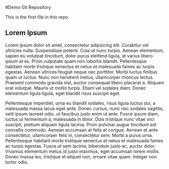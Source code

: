 #Demo Git Repository

This is the first file in this repo.

## Lorem Ipsum

Lorem ipsum dolor sit amet, consectetur adipiscing elit. Curabitur vel ultricies nulla. Suspendisse potenti. Cras ut nunc turpis. Aenean elementum, sapien eu volutpat tincidunt, dolor purus eleifend ligula, at varius libero ipsum at ex. Proin vulputate quam non lobortis blandit. Pellentesque habitant morbi tristique senectus et netus et malesuada fames ac turpis egestas. Aenean ultrices feugiat neque nec porttitor. Morbi luctus finibus quam ut luctus. Nunc non hendrerit metus, ullamcorper rhoncus lectus. Praesent commodo gravida nisl, auctor consequat libero placerat a. Aliquam erat volutpat. Mauris ut mollis turpis. Etiam vel sodales diam. Donec elementum ligula ligula, eget blandit risus suscipit eget.

Pellentesque imperdiet, urna eu blandit sodales, risus ligula luctus dui, a malesuada massa lacus eget ante. Donec cursus, nunc nec sodales sagittis, velit ipsum laoreet odio, ut faucibus justo enim ut ante. Fusce ipsum diam, luctus ut fermentum a, malesuada in dolor. Duis tristique nunc vitae orci suscipit, pretium aliquam ligula lacinia. Proin pulvinar augue tincidunt est convallis commodo. Aenean accumsan at felis at congue. Aenean et ante consectetur, ullamcorper felis in, consectetur sem. Morbi a purus urna. Pellentesque habitant morbi tristique senectus et netus et malesuada fames ac turpis egestas. Fusce ut sem lacinia, bibendum justo ac, auctor dolor. Vivamus elementum metus id justo maximus, eget accumsan lorem mollis. Donec massa leo, tristique et aliquet non, ornare vitae quam. Integer non tortor odio.